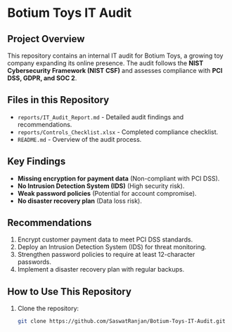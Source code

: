 # Botium Toys IT Audit

## **Project Overview**
This repository contains an internal IT audit for Botium Toys, a growing toy company expanding its online presence. The audit follows the **NIST Cybersecurity Framework (NIST CSF)** and assesses compliance with **PCI DSS, GDPR, and SOC 2**.

## **Files in this Repository**
- `reports/IT_Audit_Report.md` - Detailed audit findings and recommendations.
- `reports/Controls_Checklist.xlsx` - Completed compliance checklist.
- `README.md` - Overview of the audit process.

## **Key Findings**
- **Missing encryption for payment data** (Non-compliant with PCI DSS).
- **No Intrusion Detection System (IDS)** (High security risk).
- **Weak password policies** (Potential for account compromise).
- **No disaster recovery plan** (Data loss risk).

## **Recommendations**
1. Encrypt customer payment data to meet PCI DSS standards.
2. Deploy an Intrusion Detection System (IDS) for threat monitoring.
3. Strengthen password policies to require at least 12-character passwords.
4. Implement a disaster recovery plan with regular backups.

## **How to Use This Repository**
1. Clone the repository:
   ```sh
   git clone https://github.com/SaswatRanjan/Botium-Toys-IT-Audit.git

